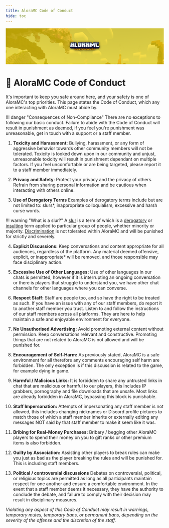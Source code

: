 ```yaml
---
title: AloraMC Code of Conduct
hide: toc
---
```


![Alora Code of Conduct](../assets/conduct.png)

# :notebook: AloraMC Code of Conduct

It's important to keep you safe around here, and your safety is one of AloraMC's top priorities. This page states the Code of Conduct, which any one interacting with AloraMC must abide by.

!!! danger "Consequences of Non-Compliance"
    There are no exceptions to following our basic conduct. Failure to abide with the Code of Conduct will result in punishment as deemed, if you feel you're punishment was unreasonable, get in touch with a support or a staff member.



1. **Toxicity and Harassment:** Bullying, harassment, or any form of aggressive behavior towards other community members will not be tolerated. Toxicity is looked down upon in our community and unjust, unreasonable toxicity will result in punishment dependant on multiple factors. If you feel uncomfortable or are being targeted, please report it to a staff member immediately. 

2. **Privacy and Safety**: Protect your privacy and the privacy of others. Refrain from sharing personal information and be cautious when interacting with others online. 

3. **Use of Derogatory Terms**
Examples of derogatory terms include but are not limited to: slurs*, inappropriate colloquialism, excessive and harsh curse words.

!!! warning "What is a slur?"
    A [slur](https://duckduckgo.com/&q=slur) is a term of which is a [derogatory](https://duckduckgo.com/&q=derogatory) or [insulting](https://duckduckgo.com/&q=insulting) term applied to particular group of people, whether minority or majority. [Discrimination](https://www.duckduckgo.com/&q=discrimination+meaning) is not tolerated within AloraMC and will be punished for strictly and severely.


4. **Explicit Discussions:** Keep conversations and content appropriate for all audiences, regardless of the platform. Any material deemed offensive, explicit, or inappropriate* will be removed, and those responsible may face disciplinary action.

5. **Excessive Use of Other Languages:**
Use of other languages in our chats is permitted, however if it is interrupting an ongoing conversation or there is players that struggle to understand you, we have other chat channels for other languages where you can converse.

6. **Respect Staff:** Staff are people too, and so have the right to be treated as such. If you have an issue with any of our staff members, do report it to another staff member you trust. Listen to and follow the instructions of our staff members across all platforms. They are here to help maintain a safe and enjoyable environment for everyone.

7. **No Unauthorised Advertising:** Avoid promoting external content without permission. Keep conversations relevant and constructive. Promoting things that are not related to AloraMC is not allowed and will be punished for.

8. **Encouragement of Self-Harm:** As previously stated, AloraMC is a safe environment for all therefore any comments encouraging self harm are forbidden. The only exception is if this discussion is related to the game, for example dying in game.

9. **Harmful / Malicious Links:**
It is forbidden to share any untrusted links in chat that are malicious or harmful to our players, this includes IP grabbers, pornography and file downloads that are unsafe. Most links are already forbidden in AloraMC, bypassing this block is punishable.

10. **Staff Impersonation:**
Attempts of impersonating any staff member is not allowed, this includes changing nicknames or Discord profile pictures to match those of which a staff member inherits or externally editing any messages NOT said by that staff member to make it seem like it was.

11. **Bribing for Real-Money Purchases:**
Bribary / begging other AloraMC players to spend their money on you to gift ranks or other premium items is also forbidden.

12. **Guilty by Association:**
Assisting other players to break rules can make you just as bad as the player breaking the rules and will be punished for. This is including staff members.

13. **Political / controversial discussions**
Debates on controversial, political, or religious topics are permitted as long as all participants maintain respect for one another and ensure a comfortable environment. In the event that a staff member deems it necessary, they have the authority to conclude the debate, and failure to comply with their decision may result in disciplinary measures. 

*Violating any aspect of this Code of Conduct may result in warnings, temporary mutes, temporary bans, or permanent bans, depending on the severity of the offense and the discretion of the staff.*